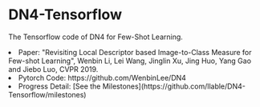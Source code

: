 # DN4-Tensorflow
The Tensorflow code of DN4 for Few-Shot Learning.
<li>Paper: "Revisiting Local Descriptor based Image-to-Class Measure for Few-shot Learning", Wenbin Li, Lei Wang, Jinglin Xu, Jing Huo, Yang Gao and Jiebo Luo, CVPR 2019. </li>
<li>Pytorch Code: https://github.com/WenbinLee/DN4 </li>
<li>Progress Detail: [See the Milestones](https://github.com/llable/DN4-Tensorflow/milestones) </li>
